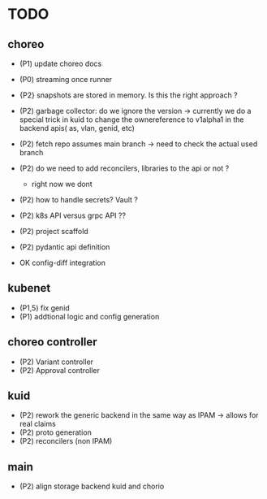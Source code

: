 # TODO

## choreo

- (P1) update choreo docs
- (P0) streaming once runner
- {P2} snapshots are stored in memory. Is this the right approach ?
- (P2) garbage collector: do we ignore the version -> currently we do a special trick in kuid to change the ownereference to v1alpha1 in the backend apis( as, vlan, genid, etc)
- (P2) fetch repo assumes main branch -> need to check the actual used branch

- (P2) do we need to add reconcilers, libraries to the api or not ?
    - right now we dont
- (P2) how to handle secrets? Vault ?
- (P2) k8s API versus grpc API ??
- (P2) project scaffold
- (P2) pydantic api definition
- OK config-diff integration

## kubenet
- (P1,5) fix genid
- (P1) addtional logic and config generation

## choreo controller

- (P2) Variant controller
- (P2) Approval controller

## kuid

- (P2) rework the generic backend in the same way as IPAM -> allows for real claims
- (P2) proto generation
- (P2) reconcilers (non IPAM)

## main

- (P2) align storage backend kuid and chorio